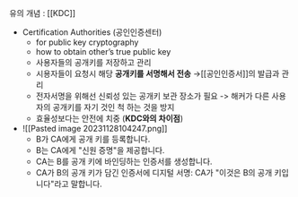 유의 개념 : [[KDC]]
- Certification Authorities (공인인증센터)
	- for public key cryptography
	- how to obtain other’s true public key
	- 사용자들의 공개키를 저장하고 관리
	- 시용자들이 요청시 해당 **공개키를 서명해서 전송** 
	  →[[공인인증서]]의 발급과 관리
	- 전자서명을 위해선 신뢰성 있는 공개키 보관 장소가 필요
	  -> 해커가 다른 사용자의 공개키를 자기 것인 척 하는 것을 방지
	- 효율성보다는 안전에 치중 (**KDC와의 차이점**)
- ![[Pasted image 20231128104247.png]]
	- B가 CA에게 공개 키를 등록합니다.
	- B는 CA에게 "신원 증명"을 제공합니다.
	- CA는 B를 공개 키에 바인딩하는 인증서를 생성합니다.
	- CA가 B의 공개 키가 담긴 인증서에 디지털 서명: CA가 "이것은 B의 공개 키입니다"라고 말합니다.
